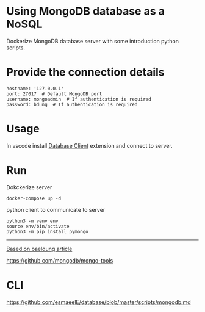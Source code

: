 # Using MongoDB database as a NoSQL

Dockerize MongoDB database server with some introduction python scripts.

# Provide the connection details

```
hostname: '127.0.0.1'
port: 27017  # Default MongoDB port
username: mongoadmin  # If authentication is required
password: bdung  # If authentication is required
```

# Usage

In vscode install [Database Client](https://open-vsx.org/extension/cweijan/vscode-database-client2) extension and connect to server.


# Run

Dokckerize server

```
docker-compose up -d
```

python client to communicate to server
```
python3 -m venv env
source env/bin/activate
python3 -m pip install pymongo
```
---

[Based on baeldung article](https://www.baeldung.com/linux/mongodb-as-docker-container)

https://github.com/mongodb/mongo-tools


# CLI

https://github.com/esmaeelE/database/blob/master/scripts/mongodb.md


